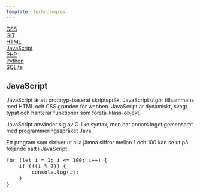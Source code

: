 ```yaml
---
Template: technologies
---
```

<section class="technologies">
<div class="sidebar">
<a href="css">CSS</a><br>
<a href="git">GIT</a><br>
<a href="html">HTML</a><br>
<a href="javascript">JavaScript</a><br>
<a href="php">PHP</a><br>
<a href="python">Python</a><br>
<a href="sqlite">SQLite</a><br>
</div>
<div class="content">
<h1>JavaScript</h1>

JavaScript är ett prototyp-baserat skriptspråk. JavaScript utgör tillsammans med HTML och CSS grunden för webben. JavaScript är dynamiskt, svagt typat och hanterar funktioner som första-klass-objekt.

JavaScript använder sig av C-like syntax, men har annars inget gemensamt med programmeringsspråket Java.

Ett program som skriver ut alla jämna siffror mellan 1 och 100 kan se ut på följande sätt i JavaScript:

<pre>
for (let i = 1; i &lt;= 100; i++) {
    if (!(i % 2)) {
        console.log(i);
    }
}
</pre>
</div>
</section>

